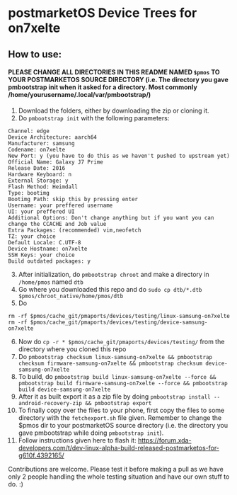# postmarketOS Device Trees for on7xelte
## How to use:
#### PLEASE CHANGE ALL DIRECTORIES IN THIS README NAMED `$pmos` TO YOUR POSTMARKETOS SOURCE DIRECTORY (i.e. The directory you gave pmbootstrap init when it asked for a directory. Most commonly /home/yourusername/.local/var/pmbootstrap/)
1. Download the folders, either by downloading the zip or cloning it.
2. Do `pmbootstrap init` with the following parameters:

```
Channel: edge
Device Architecture: aarch64 
Manufacturer: samsung
Codename: on7xelte
New Port: y (you have to do this as we haven't pushed to upstream yet)
Official Name: Galaxy J7 Prime
Release Date: 2016
Hardware Keyboard: n
External Storage: y
Flash Method: Heimdall
Type: bootimg
Bootimg Path: skip this by pressing enter
Username: your preffered username
UI: your preffered UI
Additional Options: Don't change anything but if you want you can change the CCACHE and Job value
Extra Packages: (recommended) vim,neofetch
TZ: your choice
Default Locale: C.UTF-8
Device Hostname: on7xelte
SSH Keys: your choice
Build outdated packages: y

```
3. After initialization, do `pmbootstrap chroot` and make a directory in `/home/pmos` named `dtb`
4. Go where you downloaded this repo and do `sudo cp dtb/*.dtb $pmos/chroot_native/home/pmos/dtb`
5. Do 

```
rm -rf $pmos/cache_git/pmaports/devices/testing/linux-samsung-on7xelte
rm -rf $pmos/cache_git/pmaports/devices/testing/device-samsung-on7xelte
```
6. Now do `cp -r * $pmos/cache_git/pmaports/devices/testing/` from the directory where you cloned this repo
7. Do `pmbootstrap checksum linux-samsung-on7xelte && pmbootstrap checksum firmware-samsung-on7xelte && pmbootstrap checksum device-samsung-on7xelte`
8. To build, do `pmbootstrap build linux-samsung-on7xelte --force && pmbootstrap build firmware-samsung-on7xelte --force && pmbootstrap build device-samsung-on7xelte`
9. After it as built export it as a zip file by doing `pmbootstrap install --android-recovery-zip && pmbootstrap export`
10. To finally copy over the files to your phone, first copy the files to some directory with the `fetchexport.sh` file given. Remember to change the $pmos dir to your postmarketOS source directory (i.e. the directory you gave pmbootstrap while doing `pmbootstrap init`). 
11. Follow instructions given here to flash it: https://forum.xda-developers.com/t/dev-linux-alpha-build-released-postmarketos-for-g610f.4392165/

Contributions are welcome. Please test it before making a pull as we have only 2 people handling the whole testing situation and have our own stuff to do. :)
